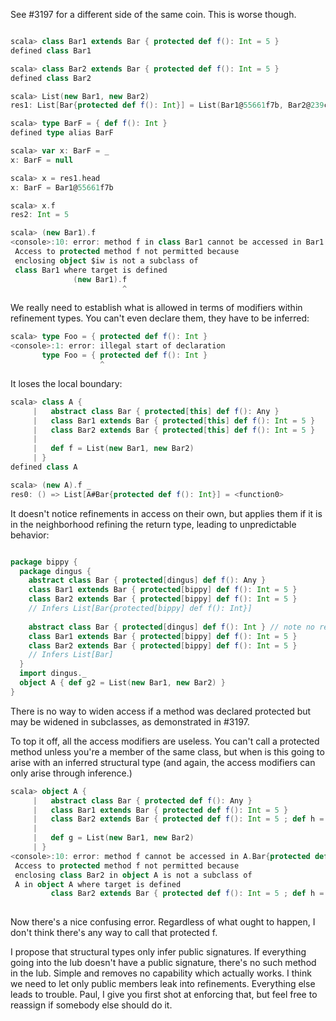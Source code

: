 See #3197 for a different side of the same coin.  This is worse though.
```scala

scala> class Bar1 extends Bar { protected def f(): Int = 5 }
defined class Bar1

scala> class Bar2 extends Bar { protected def f(): Int = 5 }
defined class Bar2

scala> List(new Bar1, new Bar2)
res1: List[Bar{protected def f(): Int}] = List(Bar1@55661f7b, Bar2@239cf00a)

scala> type BarF = { def f(): Int }
defined type alias BarF

scala> var x: BarF = _
x: BarF = null

scala> x = res1.head
x: BarF = Bar1@55661f7b

scala> x.f
res2: Int = 5

scala> (new Bar1).f
<console>:10: error: method f in class Bar1 cannot be accessed in Bar1
 Access to protected method f not permitted because
 enclosing object $iw is not a subclass of 
 class Bar1 where target is defined
              (new Bar1).f
                         ^
```
We really need to establish what is allowed in terms of modifiers within refinement types.  You can't even declare them, they have to be inferred:
```scala
scala> type Foo = { protected def f(): Int }
<console>:1: error: illegal start of declaration
       type Foo = { protected def f(): Int }
                    ^
```
It loses the local boundary:
```scala
scala> class A {
     |   abstract class Bar { protected[this] def f(): Any }
     |   class Bar1 extends Bar { protected[this] def f(): Int = 5 }
     |   class Bar2 extends Bar { protected[this] def f(): Int = 5 }
     |   
     |   def f = List(new Bar1, new Bar2)
     | }
defined class A

scala> (new A).f _
res0: () => List[A#Bar{protected def f(): Int}] = <function0>
```
It doesn't notice refinements in access on their own, but applies them if it is in the neighborhood refining the return type, leading to unpredictable behavior:
```scala

package bippy {
  package dingus {
    abstract class Bar { protected[dingus] def f(): Any }
    class Bar1 extends Bar { protected[bippy] def f(): Int = 5 }
    class Bar2 extends Bar { protected[bippy] def f(): Int = 5 }
    // Infers List[Bar{protected[bippy] def f(): Int}]
    
    abstract class Bar { protected[dingus] def f(): Int } // note no return type refinement
    class Bar1 extends Bar { protected[bippy] def f(): Int = 5 }
    class Bar2 extends Bar { protected[bippy] def f(): Int = 5 }
    // Infers List[Bar]
  }
  import dingus._
  object A { def g2 = List(new Bar1, new Bar2) }
}
```
There is no way to widen access if a method was declared protected but may be widened in subclasses, as demonstrated in #3197.

To top it off, all the access modifiers are useless.  You can't call a protected method unless you're a member of the same class, but when is this going to arise with an inferred structural type (and again, the access modifiers can only arise through inference.)
```scala
scala> object A {
     |   abstract class Bar { protected def f(): Any }
     |   class Bar1 extends Bar { protected def f(): Int = 5 }
     |   class Bar2 extends Bar { protected def f(): Int = 5 ; def h = g map (_.f()) }
     |   
     |   def g = List(new Bar1, new Bar2)
     | }
<console>:10: error: method f cannot be accessed in A.Bar{protected def f(): Int}
 Access to protected method f not permitted because
 enclosing class Bar2 in object A is not a subclass of 
 A in object A where target is defined
         class Bar2 extends Bar { protected def f(): Int = 5 ; def h = g map (_.f()) }
                                                                                ^                                                                                      ^
```
Now there's a nice confusing error.  Regardless of what ought to happen, I don't think there's any way to call that protected f.

I propose that structural types only infer public signatures.  If everything going into the lub doesn't have a public signature, there's no such method in the lub.  Simple and removes no capability which actually works.
I think we need to let only public members leak into refinements. Everything else leads to trouble. Paul, I give you first shot at enforcing that, but feel free to reassign if somebody else should do it.
